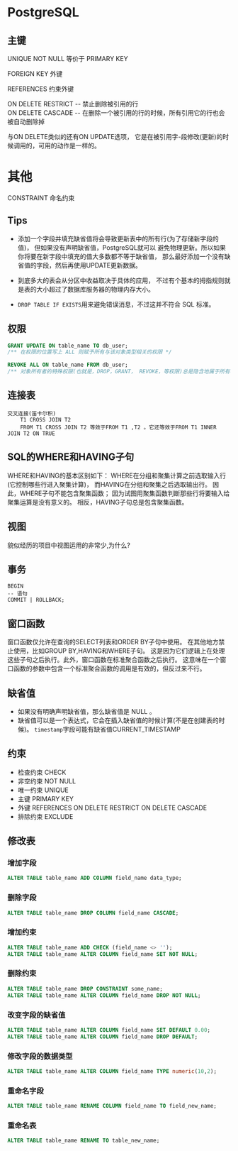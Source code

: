 # PostgreSQL

## 主键

UNIQUE NOT NULL 等价于 PRIMARY KEY

FOREIGN KEY 外键

REFERENCES 约束外键

ON DELETE RESTRICT  -- 禁止删除被引用的行  
ON DELETE CASCADE   -- 在删除一个被引用的行的时候，所有引用它的行也会被自动删除掉

与ON DELETE类似的还有ON UPDATE选项， 它是在被引用字-段修改(更新)的时候调用的，可用的动作是一样的。

# 其他

CONSTRAINT 命名约束

## Tips

- 添加一个字段并填充缺省值将会导致更新表中的所有行(为了存储新字段的值)， 但如果没有声明缺省值，PostgreSQL就可以 避免物理更新。所以如果你将要在新字段中填充的值大多数都不等于缺省值， 那么最好添加一个没有缺省值的字段，然后再使用UPDATE更新数据。

- 到底多大的表会从分区中收益取决于具体的应用， 不过有个基本的拇指规则就是表的大小超过了数据库服务器的物理内存大小。
- `DROP TABLE IF EXISTS`用来避免错误消息，不过这并不符合 SQL 标准。

## 权限

```sql
GRANT UPDATE ON table_name TO db_user;
/** 在权限的位置写上 ALL 则赋予所有与该对象类型相关的权限 */

REVOKE ALL ON table_name FROM db_user;
/** 对象所有者的特殊权限(也就是，DROP，GRANT， REVOKE，等权限)总是隐含地属于所有者，并且不能赋予或者撤销。 但是对象所有者可以选择撤销自己的普通权限，比如把一个表做成对自己和别人都是只读的。 */
```

## 连接表

```
交叉连接(笛卡尔积)
    T1 CROSS JOIN T2
    FROM T1 CROSS JOIN T2 等效于FROM T1 ,T2 。它还等效于FROM T1 INNER JOIN T2 ON TRUE

```

## SQL的WHERE和HAVING子句

WHERE和HAVING的基本区别如下： WHERE在分组和聚集计算之前选取输入行(它控制哪些行进入聚集计算)， 而HAVING在分组和聚集之后选取输出行。 因此，WHERE子句不能包含聚集函数； 因为试图用聚集函数判断那些行将要输入给聚集运算是没有意义的。 相反，HAVING子句总是包含聚集函数。


## 视图

貌似经历的项目中视图运用的非常少,为什么?

## 事务

```
BEGIN
-- 语句
COMMIT | ROLLBACK;
```

## 窗口函数

窗口函数仅允许在查询的SELECT列表和ORDER BY子句中使用。 在其他地方禁止使用，比如GROUP BY,HAVING和WHERE子句。 这是因为它们逻辑上在处理这些子句之后执行。此外，窗口函数在标准聚合函数之后执行。 这意味在一个窗口函数的参数中包含一个标准聚合函数的调用是有效的，但反过来不行。

## 缺省值

- 如果没有明确声明缺省值，那么缺省值是 NULL 。
- 缺省值可以是一个表达式，它会在插入缺省值的时候计算(不是在创建表的时候)。
  `timestamp`字段可能有缺省值CURRENT_TIMESTAMP


## 约束

- 检查约束 CHECK
- 非空约束 NOT NULL
- 唯一约束 UNIQUE
- 主键 PRIMARY KEY
- 外键 REFERENCES
  ON DELETE RESTRICT
  ON DELETE CASCADE
- 排除约束 EXCLUDE

## 修改表

### 增加字段

```sql
ALTER TABLE table_name ADD COLUMN field_name data_type;
```

### 删除字段

```sql
ALTER TABLE table_name DROP COLUMN field_name CASCADE;
```

### 增加约束

```sql
ALTER TABLE table_name ADD CHECK (field_name <> '');
ALTER TABLE table_name ALTER COLUMN field_name SET NOT NULL;
```

### 删除约束

```sql
ALTER TABLE table_name DROP CONSTRAINT some_name;
ALTER TABLE table_name ALTER COLUMN field_name DROP NOT NULL;
```

### 改变字段的缺省值

```sql
ALTER TABLE table_name ALTER COLUMN field_name SET DEFAULT 0.00;
ALTER TABLE table_name ALTER COLUMN field_name DROP DEFAULT;
```

### 修改字段的数据类型

```sql
ALTER TABLE table_name ALTER COLUMN field_name TYPE numeric(10,2);
```

### 重命名字段

```sql
ALTER TABLE table_name RENAME COLUMN field_name TO field_new_name;
```

### 重命名表

```sql
ALTER TABLE table_name RENAME TO table_new_name;
```
